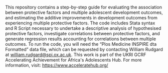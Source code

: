 This repository contains a step-by-step guide for evaluating the association between protective factors and multiple adolescent development outcomes, and estimating the additive improvements in development outcomes from experiencing multiple protective factors. The code includes Stata syntax and R Script necessary to undertake a descriptive analysis of hypothesised protective factors, investigate correlations between protective factors, and generate regression results accounting for correlations between multiple outcomes. To run the code, you will need the “Plos Medicine INSPIRE dta Formatted” data file, which can be requested by contacting William Rudgard at william.rudgard@spi.ox.ac.uk. This work is part of the UKRI GCRF Accelerating Achievement for Africa's Adolescents Hub. For more information, visit: https://www.acceleratehub.org/
